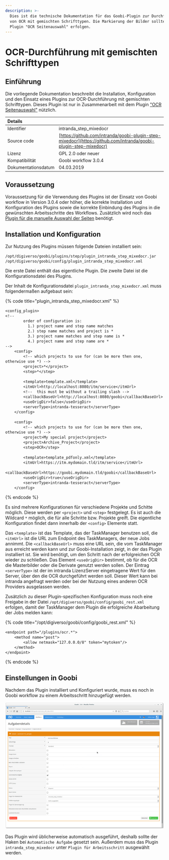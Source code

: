 ```yaml
---
description: >-
  Dies ist die technische Dokumentation für das Goobi-Plugin zur Durchführung
  von OCR mit gemischten Schrifttypen. Die Markierung der Bilder sollte mit dem
  Plugin "OCR Seitenauswahl" erfolgen.
---
```


# OCR-Durchführung mit gemischten Schrifttypen

## Einführung

Die vorliegende Dokumentation beschreibt die Installation, Konfiguration und den Einsatz eines Plugins zur OCR-Durchführung mit gemischten Schrifttypen. Dieses Plugin ist nur in Zusammenarbeit mit dem Plugin ["OCR Seitenauswahl"](intranda_step_ocrselector.md) nützlich.

| Details |  |
| :--- | :--- |
| Identifier | intranda\_step\_mixedocr |
| Source code | [https://github.com/intranda/goobi-plugin-step-mixedocr](https://github.com/intranda/goobi-plugin-step-mixedocr) |
| Lizenz | GPL 2.0 oder neuer |
| Kompatibilität | Goobi workflow 3.0.4 |
| Dokumentationsdatum | 04.03.2019 |

## Voraussetzung

Voraussetzung für die Verwendung des Plugins ist der Einsatz von Goobi workflow in Version 3.0.4 oder höher, die korrekte Installation und Konfiguration des Plugins sowie die korrekte Einbindung des Plugins in die gewünschten Arbeitsschritte des Workflows. Zusätzlich wird noch das [Plugin für die manuelle Auswahl der Seiten](intranda_step_ocrselector.md) benötigt.

## Installation und Konfiguration

Zur Nutzung des Plugins müssen folgende Dateien installiert sein:

```text
/opt/digiverso/goobi/plugins/step/plugin_intranda_step_mixedocr.jar
/opt/digiverso/goobi/config/plugin_intranda_step_mixedocr.xml
```

Die erste Datei enthält das eigentliche Plugin. Die zweite Datei ist die Konfigurationsdatei des Plugins.

Der Inhalt de Konfigurationsdatei `plugin_intranda_step_mixedocr.xml` muss folgendermaßen aufgebaut sein:

{% code title="plugin\_intranda\_step\_mixedocr.xml" %}
```markup
<config_plugin>
<!--
        order of configuration is:
          1.) project name and step name matches
          2.) step name matches and project is *
          3.) project name matches and step name is *
          4.) project name and step name are *
-->
    <config>
        <!-- which projects to use for (can be more then one, otherwise use *) -->
        <project>*</project>
        <step>*</step>

        <template>template.xml</template>
        <itmUrl>http://localhost:8080/itm/service</itmUrl>
        <!--  this must be without a trailing slash -->
        <callbackBaseUrl>http://localhost:8080/goobi</callbackBaseUrl>
        <useOrigDir>false</useOrigDir>
        <serverType>intranda-tesseract</serverType>
    </config>

    <config>
        <!-- which projects to use for (can be more then one, otherwise use *) -->
        <project>My special project</project>
        <project>Archive_Project</project>
        <step>OCR</step>

        <template>template_pdfonly.xml</template>
        <itmUrl>https://itm.mydomain.tld/itm/service</itmUrl>
        <callbackBaseUrl>https://goobi.mydomain.tld/goobi</callbackBaseUrl>
        <useOrigDir>true</useOrigDir>
        <serverType>intranda-tesseract</serverType>
    </config>
```
{% endcode %}

Es sind mehrere Konfigurationen für verschiedene Projekte und Schitte möglich. Diese werden per `<project>` und `<step>` festgelegt. Es ist auch die Wildcard `*` möglich, die für alle Schritte bzw. Projekte greift. Die eigentliche Konfiguration findet dann innerhalb der `<config>` Elemente statt.

Das `<template>` ist das Template, das der TaskManager benutzen soll, die `<itmUrl>` ist die URL zum Endpoint des TaskManagers, der neue Jobs annimmt. Die `<callbackBaseUrl>` muss eine URL sein, die vom TaskManager aus erreicht werden kann und zur Goobi-Installation zeigt, in der das Plugin installiert ist. Sie wird benötigt, um den Schritt nach der erfolgreichen OCR wieder zu schließen. Das Element `<useOrigDir>` bestimmt, ob für die OCR die Masterbilder oder die Derivate genutzt werden sollen. Der Eintrag `<serverType>` ist der im intranda LizenzServer eingetragene Wert für den Server, über den die OCR durchgeführt werden soll. Dieser Wert kann bei intranda angefragt werden oder bei der Nutzung eines anderen OCR Providers ausgelassen werden.

Zusätzlich zu dieser Plugin-spezifischen Konfiguration muss noch eine Freigabe in der Datei `/opt/digiverso/goobi/config/goobi_rest.xml` erfolgen, damit der TaskManager dem Plugin die erfolgreiche Abarbeitung der Jobs melden kann:

{% code title="/opt/digiverso/goobi/config/goobi\_rest.xml" %}
```markup
<endpoint path="/plugins/ocr.*">
    <method name="post">
        <allow netmask="127.0.0.0/8" token="mytoken"/>
    </method>
</endpoint>
```
{% endcode %}

## Einstellungen in Goobi

Nachdem das Plugin installiert und Konfiguriert wurde, muss es noch in Goobi workflow zu einem Arbeitsschritt hinzugefügt werden.

![Konfiguration des Schritts in Goobi Workflow](../.gitbook/assets/intranda_step_mixedocr_config_gui.png)

Das Plugin wird üblicherweise automatisch ausgeführt, deshalb sollte der Haken bei `Automatische Aufgabe` gesetzt sein. Außerdem muss das Plugin `intranda_step_mixedocr` unter `Plugin für Arbeitsschritt` ausgewählt werden.
